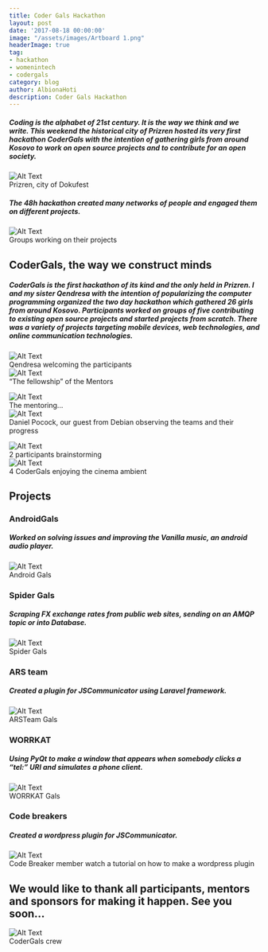 ```yaml
---
title: Coder Gals Hackathon
layout: post
date: '2017-08-18 00:00:00'
image: "/assets/images/Artboard 1.png"
headerImage: true
tag:
- hackathon
- womenintech
- codergals
category: blog
author: AlbionaHoti
description: Coder Gals Hackathon
---
```


##### Coding is the alphabet of 21st century. It is the way we think and we write. This weekend the historical city of Prizren hosted its very first hackathon CoderGals with the intention of gathering girls from around Kosovo to work on open source projects and to contribute for an open society.

<div class="side-by-side">
    <div class="toright">
        <img class="image" src="{{ site.url }}/assets/images/prizrencity.jpg" alt="Alt Text">
        <figcaption class="caption">Prizren, city of Dokufest</figcaption>
    </div>
</div>

##### The 48h hackathon created many networks of people and engaged them on different projects.

<div class="side-by-side">
    <div class="toright">
        <img class="image" src="{{ site.url }}/assets/images/groups.jpg" alt="Alt Text">
        <figcaption class="caption">Groups working on their projects</figcaption>
    </div>
</div>

## CoderGals, the way we construct minds

##### CoderGals is the first hackathon of its kind and the only held in Prizren. I and my sister Qendresa with the intention of popularizing the computer programming organized the two day hackathon which gathered 26 girls from around Kosovo. Participants worked on groups of five contributing to existing open source projects and started projects from scratch. There was a variety of projects targeting mobile devices, web technologies, and online communication technologies.

<div class="side-by-side">
    <div class="toleft">
        <p></p>
    </div>
    <div class="toright">
        <img class="image" src="{{ site.url }}/assets/images/qendresa.jpg" alt="Alt Text">
        <figcaption class="caption">Qendresa welcoming the participants</figcaption>
    </div>
</div>

<div class="side-by-side">
    <div class="toright">
        <img class="image" src="{{ site.url }}/assets/images/fellowship.jpg" alt="Alt Text">
        <figcaption class="caption">“The fellowship” of the Mentors</figcaption>
    </div>  
    <div class="toleft">
        <p></p>
    </div>
</div>
<div class="side-by-side">
    <div class="toleft">
        <p></p>
    </div>
    <div class="toright">
        <img class="image" src="{{ site.url }}/assets/images/mentoring.jpg" alt="Alt Text">
        <figcaption class="caption">The mentoring…</figcaption>
    </div>  
</div>
<div class="side-by-side">
    <div class="toright">
        <img class="image" src="{{ site.url }}/assets/images/daniel.jpg" alt="Alt Text">
        <figcaption class="caption">Daniel Pocock, our guest from Debian observing the teams and their progress</figcaption>
    </div>  
    <div class="toleft">
        <p></p>
    </div>
</div>
<div class="side-by-side">
    <div class="toleft">
        <p></p>
    </div>
    <div class="toright">
        <img class="image" src="{{ site.url }}/assets/images/brainstorming.jpg" alt="Alt Text">
        <figcaption class="caption">2 participants brainstorming</figcaption>
    </div>  
</div>
<div class="side-by-side">
    <div class="toright">
        <img class="image" src="{{ site.url }}/assets/images/cinema.jpg" alt="Alt Text">
        <figcaption class="caption">4 CoderGals enjoying the cinema ambient</figcaption>
    </div>  
    <div class="toleft">
        <p></p>
    </div>
</div>


##  Projects

### AndroidGals 
##### Worked on solving issues and improving the Vanilla music, an android audio player.

<div class="side-by-side">
    <div class="toright">
        <img class="image" src="{{ site.url }}/assets/images/AndroidGals.jpg" alt="Alt Text">
        <figcaption class="caption">Android Gals</figcaption>
    </div>  
    <div class="toleft">
        <p></p>
    </div>
</div>

### Spider Gals

##### Scraping FX exchange rates from public web sites, sending on an AMQP topic or into Database.

<div class="side-by-side">
    <div class="toright">
        <img class="image" src="{{ site.url }}/assets/images/SpiderGals.jpg" alt="Alt Text">
        <figcaption class="caption">Spider Gals</figcaption>
    </div>  
    <div class="toleft">
        <p></p>
    </div>
</div>


### ARS team
##### Created a plugin for JSCommunicator using Laravel framework.

<div class="side-by-side">
    <div class="toright">
        <img class="image" src="{{ site.url }}/assets/images/ARSTeam.jpg" alt="Alt Text">
        <figcaption class="caption">ARSTeam Gals</figcaption>
    </div>  
    <div class="toleft">
        <p></p>
    </div>
</div>

### WORRKAT

##### Using PyQt to make a window that appears when somebody clicks a “tel:” URI and simulates a phone client.

<div class="side-by-side">
    <div class="toright">
        <img class="image" src="{{ site.url }}/assets/images/worrkat.jpg" alt="Alt Text">
        <figcaption class="caption">WORRKAT Gals</figcaption>
    </div>  
    <div class="toleft">
        <p></p>
    </div>
</div>


### Code breakers
##### Created a wordpress plugin for JSCommunicator.

<div class="side-by-side">
    <div class="toright">
        <img class="image" src="{{ site.url }}/assets/images/codeBreakers.jpg" alt="Alt Text">
        <figcaption class="caption">Code Breaker member watch a tutorial on how to make a wordpress plugin</figcaption>
    </div>  
    <div class="toleft">
        <p></p>
    </div>
</div>


## We would like to thank all participants, mentors and sponsors for making it happen. See you soon…

<div class="side-by-side">
    <img class="image" src="{{ site.url }}/assets/images/crew.jpg" alt="Alt Text">
    <figcaption class="caption">CoderGals crew</figcaption>
</div>
